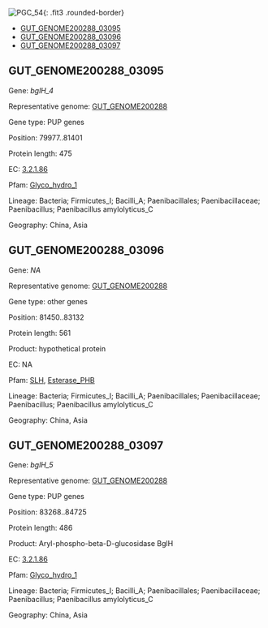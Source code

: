 ![PGC_54](../static/images/Clusters_figure/PGC_54.jpg){: .fit3 .rounded-border}

<ul id="myTab" class="nav nav-tabs">
  <li class="active">
        <a href="#tab1" data-toggle="tab">GUT_GENOME200288_03095</a>
  </li>
<li><a href="#tab2" data-toggle="tab">GUT_GENOME200288_03096</a></li>
<li><a href="#tab3" data-toggle="tab">GUT_GENOME200288_03097</a></li>
</ul>

<div id="myTabContent" class="tab-content">
  <div class="tab-pane fade in active" id="tab1">

<h2 id="GUT_GENOME200288_03095">GUT_GENOME200288_03095</h2>
<p>Gene: <em>bglH_4</em>
<p>Representative genome: <a href="https://www.ebi.ac.uk/metagenomics/genomes/MGYG-HGUT-03072">GUT_GENOME200288</a></p>
<p>Gene type: PUP genes</p>
<p>Position: 79977..81401</p>
<p>Protein length: 475</p>
<p>EC: <a href="https://www.brenda-enzymes.org/enzyme.php?ecno=3.2.1.86">3.2.1.86</a></p>
<p>Pfam: <a href="http://pfam.xfam.org/family/Glyco_hydro_1">Glyco_hydro_1</a></p>

<p>Lineage: Bacteria; Firmicutes_I; Bacilli_A; Paenibacillales; Paenibacillaceae; Paenibacillus; Paenibacillus amylolyticus_C</p>
<p>Geography: China, Asia</p>
  </div>

  <div class="tab-pane fade" id="tab2">

<h2 id="GUT_GENOME200288_03096">GUT_GENOME200288_03096</h2>
<p>Gene: <em>NA</em></p>
<p>Representative genome: <a href="https://www.ebi.ac.uk/metagenomics/genomes/MGYG-HGUT-03072">GUT_GENOME200288</a></p>
<p>Gene type: other genes</p>
<p>Position: 81450..83132</p>
<p>Protein length: 561</p>
<p>Product: hypothetical protein</p>
<p>EC: NA</p>
<p>Pfam: <a href="http://pfam.xfam.org/family/SLH">SLH</a>, <a href="http://pfam.xfam.org/family/Esterase_PHB">Esterase_PHB</a></p>
<p>Lineage: Bacteria; Firmicutes_I; Bacilli_A; Paenibacillales; Paenibacillaceae; Paenibacillus; Paenibacillus amylolyticus_C</p>
<p>Geography: China, Asia</p>

  </div>
  <div class="tab-pane fade" id="tab3">

<h2 id="GUT_GENOME200288_03097">GUT_GENOME200288_03097</h2>
<p>Gene: <em>bglH_5</em></p>
<p>Representative genome: <a href="https://www.ebi.ac.uk/metagenomics/genomes/MGYG-HGUT-03072">GUT_GENOME200288</a></p>
<p>Gene type: PUP genes</p>
<p>Position: 83268..84725</p>
<p>Protein length: 486</p>
<p>Product: Aryl-phospho-beta-D-glucosidase BglH</p>
<p>EC: <a href="https://www.brenda-enzymes.org/enzyme.php?ecno=3.2.1.86">3.2.1.86</a></p>
<p>Pfam: <a href="http://pfam.xfam.org/family/Glyco_hydro_1">Glyco_hydro_1</a></p>

<p>Lineage: Bacteria; Firmicutes_I; Bacilli_A; Paenibacillales; Paenibacillaceae; Paenibacillus; Paenibacillus amylolyticus_C</p>
<p>Geography: China, Asia</p>

  </div>
</div>
